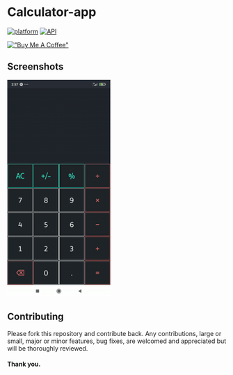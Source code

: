 # Calculator-app

[![platform](https://img.shields.io/badge/platform-Android-brightgreen.svg?style=flat)](https://www.android.com)
[![API](https://img.shields.io/badge/API-16%2B-brightgreen.svg?style=flat)](https://android-arsenal.com/api?level=16)

[!["Buy Me A Coffee"](https://www.buymeacoffee.com/assets/img/custom_images/orange_img.png)](https://www.buymeacoffee.com/aniketjain)

## Screenshots

<p float="left">
	<img src="https://github.com/dev-aniketj/Calculator-app/blob/master/SS/video1.gif" height="500"/>
</p>


## Contributing

Please fork this repository and contribute back. Any contributions, large or small, major or minor features, bug fixes, are welcomed and appreciated but will be thoroughly reviewed.
#### Thank you.
